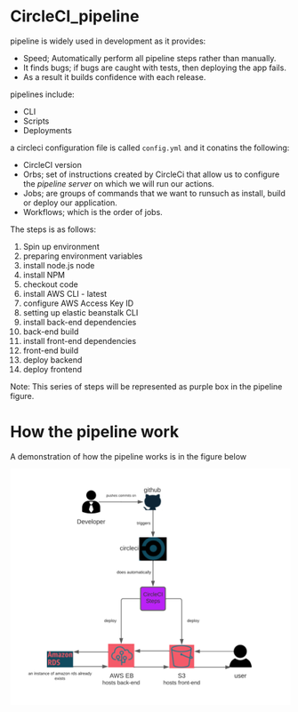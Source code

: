 # CircleCI_pipeline

pipeline is widely used in development as it provides:
- Speed; Automatically perform all pipeline steps rather than manually.
- It finds bugs; if bugs are caught with tests, then deploying the app fails.
- As a result it builds confidence with each release.

pipelines include:
- CLI
- Scripts
- Deployments

a circleci configuration file is called `config.yml` and it conatins the following:
- CircleCI version
- Orbs; set of instructions created by CircleCi that allow us to configure the _pipeline server_ on which we will run our actions.
- Jobs; are groups of commands that we want to runsuch as install, build or deploy our application.
- Workflows; which is the order of jobs.

The steps is as follows:
1. Spin up environment
2. preparing environment variables
3. install node.js node
4. install NPM
5. checkout code
6. install AWS CLI - latest
7. configure AWS Access Key ID
8. setting up elastic beanstalk CLI
9. install back-end dependencies
10. back-end build
11. install front-end dependencies
12. front-end build
13. deploy backend
14. deploy frontend

Note: This series of steps will be represented as purple box in the pipeline figure.

# How the pipeline work

A demonstration of how the pipeline works is in the figure below

![Alt text](Screenshots/pipeline.png?raw=true "pipeline")